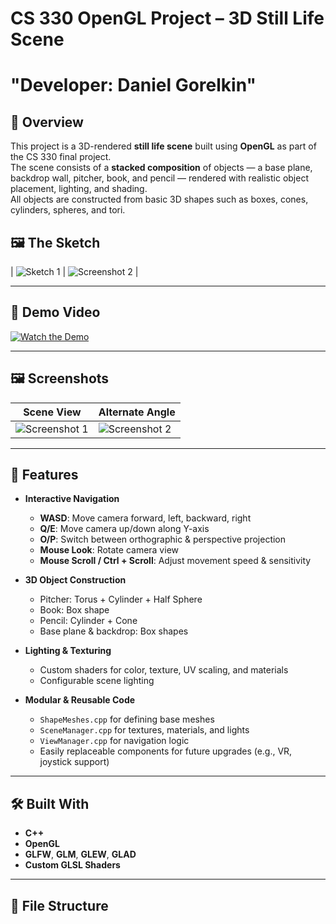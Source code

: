 
# CS 330 OpenGL Project – 3D Still Life Scene
# "Developer: Daniel Gorelkin"

## 📌 Overview
This project is a 3D-rendered **still life scene** built using **OpenGL** as part of the CS 330 final project.  
The scene consists of a **stacked composition** of objects — a base plane, backdrop wall, pitcher, book, and pencil — rendered with realistic object placement, lighting, and shading.  
All objects are constructed from basic 3D shapes such as boxes, cones, cylinders, spheres, and tori.

## 🖼 The Sketch
| ![Sketch 1](screenshots/screenshot1.png) | ![Screenshot 2](screenshots/screenshot2.png) |

---

## 🎥 Demo Video
[![Watch the Demo](screenshots/demo_thumbnail.png)](https://youtu.be/MjIdYK4Emp8)

---

## 🖼 Screenshots
| Scene View | Alternate Angle |
|------------|-----------------|
| ![Screenshot 1](screenshots/screenshot1.png) | ![Screenshot 2](screenshots/screenshot2.png) | ![Screenshot 3](screenshots/screenshot3.png) |

---

## 🚀 Features
- **Interactive Navigation**
  - **WASD**: Move camera forward, left, backward, right
  - **Q/E**: Move camera up/down along Y-axis
  - **O/P**: Switch between orthographic & perspective projection
  - **Mouse Look**: Rotate camera view
  - **Mouse Scroll / Ctrl + Scroll**: Adjust movement speed & sensitivity

- **3D Object Construction**
  - Pitcher: Torus + Cylinder + Half Sphere
  - Book: Box shape
  - Pencil: Cylinder + Cone
  - Base plane & backdrop: Box shapes

- **Lighting & Texturing**
  - Custom shaders for color, texture, UV scaling, and materials
  - Configurable scene lighting

- **Modular & Reusable Code**
  - `ShapeMeshes.cpp` for defining base meshes
  - `SceneManager.cpp` for textures, materials, and lights
  - `ViewManager.cpp` for navigation logic
  - Easily replaceable components for future upgrades (e.g., VR, joystick support)

---

## 🛠 Built With
- **C++**
- **OpenGL**
- **GLFW**, **GLM**, **GLEW**, **GLAD**
- **Custom GLSL Shaders**

---

## 📂 File Structure
